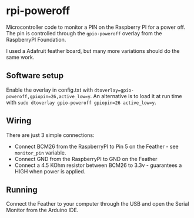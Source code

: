# rpi-poweroff

Microcontroller code to monitor a PIN on the Raspberry PI for a power off.
The pin is controlled through the `gpio-poweroff` overlay from the RaspberryPI Foundation.

I used a Adafruit feather board, but many more variations should do the same work.

## Software setup

Enable the overlay in config.txt with `dtoverlay=gpio-poweroff,gpiopin=26,active_low=y`.
An alternative is to load it at run time with `sudo dtoverlay gpio-poweroff gpiopin=26 active_low=y`.

## Wiring

There are just 3 simple connections:

 * Connect BCM26 from the RaspberryPI to Pin 5 on the Feather - see `monitor_pin` variable.
 * Connect GND from the RaspberryPI to GND on the Feather
 * Connect a 4.5 KOhm resistor between BCM26 to 3.3v - guarantees a HIGH when power is applied.

## Running

Connect the Feather to your computer through the USB and open the Serial Monitor from the Arduino IDE.
